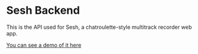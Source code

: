 # Sesh Backend

This is the API used for Sesh, a chatroulette-style multitrack recorder web app.

[You can see a demo of it here](https://www.youtube.com/watch?v=NKDLSeggA3Y)
